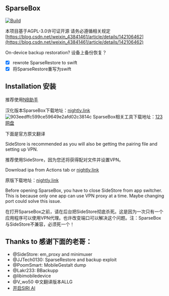 ## SparseBox
[![Build](https://github.com/136478738/SparseBox/actions/workflows/Build.yml/badge.svg?branch=main)](https://github.com/136478738/SparseBox/actions/workflows/Build.yml)

本项目基于AGPL-3.0许可证开源 请务必遵循相关规定[https://blog.csdn.net/weixin_43841461/article/details/142106462](https://blog.csdn.net/weixin_43841461/article/details/142106462)

On-device backup restoration?
设备上备份恢复？


- [x] rewrote SparseRestore to swift
- [x] 将SparseRestore重写为swift

## Installation 安装
推荐使用[NB助手](https://nbtool8.com/index.html)

汉化版本SparseBox下载地址：[nightly.link](https://nightly.link/136478738/SparseBox/workflows/Build/main/artifact.zip)
![903eedffc599ce59649e2afd02c3814c](https://github.com/user-attachments/assets/c92443a9-9b1b-41c7-b81c-69a1f4562a64)
SparseBox相关工具下载地址：[123网盘](https://www.123pan.com/s/OnUlVv-yxeU3)

下面是官方原文翻译

SideStore is recommended as you will also be getting the pairing file and setting up VPN.

推荐使用SideStore，因为您还将获得配对文件并设置VPN。

Download ipa from Actions tab or [nightly.link](https://nightly.link/khanhduytran0/SparseBox/workflows/build/main/artifact.zip)

原版下载地址：[nightly.link](https://nightly.link/khanhduytran0/SparseBox/workflows/build/main/artifact.zip)


Before opening SparseBox, you have to close SideStore from app switcher. This is because only one app can use VPN proxy at a time. Maybe changing port could solve this issue.

在打开SparseBox之前，请在后台把SideStore彻底杀死。这是因为一次只有一个应用程序可以使用VPN代理。也许改变端口可以解决这个问题。注：SparseBox与SideStore不兼容，必须死一个！
## Thanks to 感谢下面的老哥：
- @SideStore: em_proxy and minimuxer
- @JJTech0130: SparseRestore and backup exploit
- @PoomSmart: MobileGestalt dump
- @Lakr233: BBackupp
- @libimobiledevice
- @V_wo50 中文翻译版本ALLG
- [开启SIRI AI](https://gist.github.com/f1shy-dev/23b4a78dc283edd30ae2b2e6429129b5#file-best_sae_trick-md)
